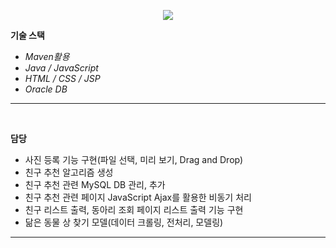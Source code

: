 <!-- head -->
<p align="center">
  <img src="https://capsule-render.vercel.app/api?type=waving&color=auto&height=200&section=header&text=유아용품&nbsp;전문&nbsp;중고거래&nbsp;플랫폼&fontSize=42" />
</p>

<!-- body -->

**기술 스택**

- *Maven활용*
- *Java / JavaScript*
- *HTML / CSS / JSP*
- *Oracle DB*
  


---
<br/>

  **담당**

- 사진 등록 기능 구현(파일 선택, 미리 보기, Drag and Drop)
- 친구 추천 알고리즘 생성
- 친구 추천 관련 MySQL DB 관리,  추가
- 친구 추천 관련 페이지  JavaScript Ajax를 활용한 비동기 처리
- 친구 리스트 출력, 동아리 조회 페이지 리스트 출력 기능 구현
- 닮은 동물 상 찾기 모델(데이터 크롤링, 전처리, 모델링)

 --- 

<br/>
